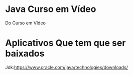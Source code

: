 # Java Curso em Vídeo
Do Curso em Vídeo
# Aplicativos Que tem que ser baixados
Jdk:https://www.oracle.com/java/technologies/downloads/
